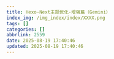 ```yaml
---
title: Hexo-Next主题优化-增强篇（Gemini）
index_img: /img_index/index/XXXX.png
tags: []
categories: []
abbrlink: 2559
date: 2025-08-19 17:40:46
updated: 2025-08-19 17:40:46
---
```

